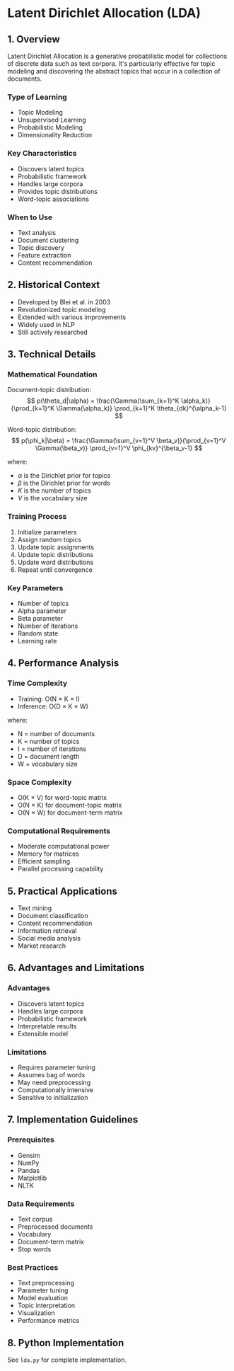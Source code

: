 # Latent Dirichlet Allocation (LDA)

## 1. Overview
Latent Dirichlet Allocation is a generative probabilistic model for collections of discrete data such as text corpora. It's particularly effective for topic modeling and discovering the abstract topics that occur in a collection of documents.

### Type of Learning
- Topic Modeling
- Unsupervised Learning
- Probabilistic Modeling
- Dimensionality Reduction

### Key Characteristics
- Discovers latent topics
- Probabilistic framework
- Handles large corpora
- Provides topic distributions
- Word-topic associations

### When to Use
- Text analysis
- Document clustering
- Topic discovery
- Feature extraction
- Content recommendation

## 2. Historical Context
- Developed by Blei et al. in 2003
- Revolutionized topic modeling
- Extended with various improvements
- Widely used in NLP
- Still actively researched

## 3. Technical Details

### Mathematical Foundation

Document-topic distribution:
$$
p(\theta_d|\alpha) = \frac{\Gamma(\sum_{k=1}^K \alpha_k)}{\prod_{k=1}^K \Gamma(\alpha_k)} \prod_{k=1}^K \theta_{dk}^{\alpha_k-1}
$$

Word-topic distribution:
$$
p(\phi_k|\beta) = \frac{\Gamma(\sum_{v=1}^V \beta_v)}{\prod_{v=1}^V \Gamma(\beta_v)} \prod_{v=1}^V \phi_{kv}^{\beta_v-1}
$$

where:
- $\alpha$ is the Dirichlet prior for topics
- $\beta$ is the Dirichlet prior for words
- $K$ is the number of topics
- $V$ is the vocabulary size

### Training Process
1. Initialize parameters
2. Assign random topics
3. Update topic assignments
4. Update topic distributions
5. Update word distributions
6. Repeat until convergence

### Key Parameters
- Number of topics
- Alpha parameter
- Beta parameter
- Number of iterations
- Random state
- Learning rate

## 4. Performance Analysis

### Time Complexity
- Training: O(N × K × I)
- Inference: O(D × K × W)

where:
- N = number of documents
- K = number of topics
- I = number of iterations
- D = document length
- W = vocabulary size

### Space Complexity
- O(K × V) for word-topic matrix
- O(N × K) for document-topic matrix
- O(N × W) for document-term matrix

### Computational Requirements
- Moderate computational power
- Memory for matrices
- Efficient sampling
- Parallel processing capability

## 5. Practical Applications
- Text mining
- Document classification
- Content recommendation
- Information retrieval
- Social media analysis
- Market research

## 6. Advantages and Limitations

### Advantages
- Discovers latent topics
- Handles large corpora
- Probabilistic framework
- Interpretable results
- Extensible model

### Limitations
- Requires parameter tuning
- Assumes bag of words
- May need preprocessing
- Computationally intensive
- Sensitive to initialization

## 7. Implementation Guidelines

### Prerequisites
- Gensim
- NumPy
- Pandas
- Matplotlib
- NLTK

### Data Requirements
- Text corpus
- Preprocessed documents
- Vocabulary
- Document-term matrix
- Stop words

### Best Practices
- Text preprocessing
- Parameter tuning
- Model evaluation
- Topic interpretation
- Visualization
- Performance metrics

## 8. Python Implementation
See `lda.py` for complete implementation. 